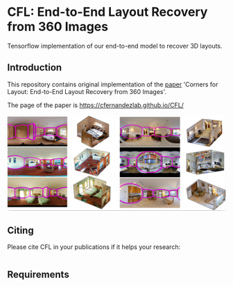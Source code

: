 # CFL: End-to-End Layout Recovery from 360 Images
Tensorflow implementation of our end-to-end model to recover 3D layouts.

## Introduction
This repository contains original implementation of the [paper]() 'Corners for Layout: End-to-End Layout Recovery from 360 Images'.

The page of the paper is https://cfernandezlab.github.io/CFL/ 

<img src='img/layouts.png' width=800>

## Citing
Please cite CFL in your publications if it helps your research:
```

```

## Requirements
